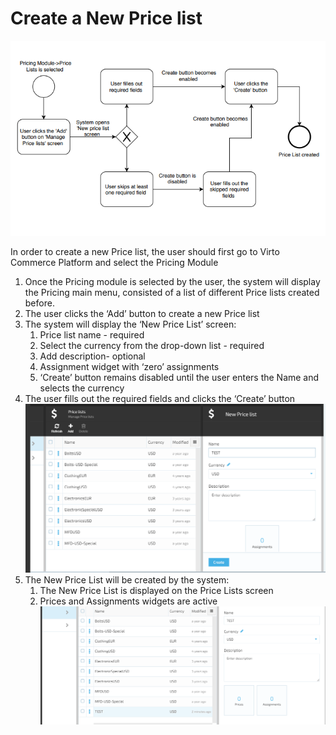 # Create a New Price list

![Create a New Price list](/docs/media/diagram-create-new-price-list.png)

In order to create a new Price list, the user should first go to Virto Commerce Platform and select the Pricing Module

1. Once the Pricing module is selected by the user, the system will display the Pricing main menu, consisted of a list of different Price lists created before.
1. The user clicks the ‘Add’ button to create a new Price list
1. The system will display the ‘New Price List’ screen:
    1. Price list name - required
    1. Select the currency from the drop-down list - required
    1. Add description- optional
    1. Assignment widget with ‘zero’ assignments
    1. ‘Create’ button remains disabled until the user enters the Name and selects the currency
1. The user fills out the required fields and clicks the ‘Create’ button
![Price list blade](/docs/media/screen-new-price-list-blade.png)
1. The New Price List will be created by the system:
    1. The New Price List is displayed on the Price Lists screen  
    1. Prices and Assignments widgets are active
![Prices and Assignments widgets](/docs/media/screen-assignments-widget.png)
